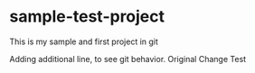 # sample-test-project
This is my sample and first project in git

Adding additional line, to see git behavior.
Original Change
Test
